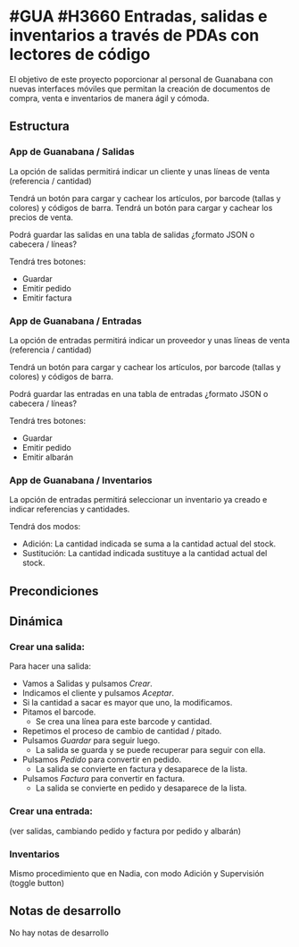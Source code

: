 # #GUA #H3660 Entradas, salidas e inventarios a través de PDAs con lectores de código

El objetivo de este proyecto poporcionar al personal de Guanabana con nuevas interfaces móviles que permitan la creación de documentos de compra, venta e inventarios de manera ágil y cómoda.

## Estructura

### App de Guanabana / Salidas
La opción de salidas permitirá indicar un cliente y unas líneas de venta (referencia / cantidad)

Tendrá un botón para cargar y cachear los artículos, por barcode (tallas y colores) y códigos de barra.
Tendrá un botón para cargar y cachear los precios de venta.

Podrá guardar las salidas en una tabla de salidas ¿formato JSON o cabecera / líneas?

Tendrá tres botones:
* Guardar
* Emitir pedido
* Emitir factura

### App de Guanabana / Entradas
La opción de entradas permitirá indicar un proveedor y unas líneas de venta (referencia / cantidad)

Tendrá un botón para cargar y cachear los artículos, por barcode (tallas y colores) y códigos de barra.

Podrá guardar las entradas en una tabla de entradas ¿formato JSON o cabecera / líneas?

Tendrá tres botones:
* Guardar
* Emitir pedido
* Emitir albarán

### App de Guanabana / Inventarios
La opción de entradas permitirá seleccionar un inventario ya creado e indicar referencias y cantidades.

Tendrá dos modos:
* Adición: La cantidad indicada se suma a la cantidad actual del stock.
* Sustitución: La cantidad indicada sustituye a la cantidad actual del stock.

## Precondiciones

## Dinámica

### Crear una salida:

Para hacer una salida:
* Vamos a Salidas y pulsamos _Crear_.
* Indicamos el cliente y pulsamos _Aceptar_.
* Si la cantidad a sacar es mayor que uno, la modificamos.
* Pitamos el barcode.
    * Se crea una línea para este barcode y cantidad.
* Repetimos el proceso de cambio de cantidad / pitado.
* Pulsamos _Guardar_ para seguir luego.
    * La salida se guarda y se puede recuperar para seguir con ella.
* Pulsamos _Pedido_ para convertir en pedido.
    * La salida se convierte en factura y desaparece de la lista.
* Pulsamos _Factura_ para convertir en factura.
    * La salida se convierte en pedido y desaparece de la lista.

### Crear una entrada:

(ver salidas, cambiando pedido y factura por pedido y albarán)

### Inventarios
Mismo procedimiento que en Nadia, con modo Adición y Supervisión (toggle button)

## Notas de desarrollo
No hay notas de desarrollo
